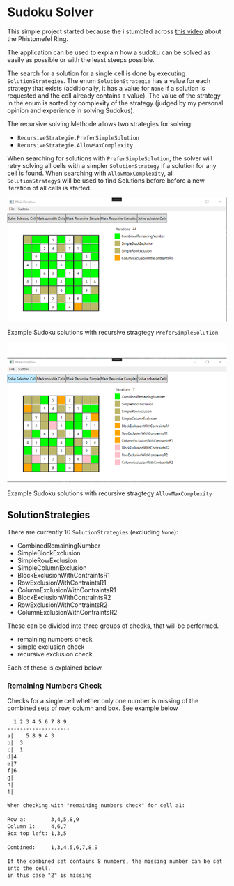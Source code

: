 # Sudoku Solver

This simple project started because the i stumbled across [this video](https://www.youtube.com/watch?v=pezlnN4X52g) about the Phistomefel Ring.

The application can be used to explain how a sudoku can be solved  as easily as possible or with the least steeps possible.

The search for a solution for a single cell is done by executing `SolutionStrategie`s. The enum `SolutionStrategie` has a value for each strategy that exists (additionally, it has a value for `None` if a solution is requested and the cell already contains a value). The value of the strategy in the enum is sorted by complexity of the strategy (judged by my personal opinion and experience in solving Sudokus).


The recursive solving Methode allows two strategies for solving:
- `RecursiveStrategie.PreferSimpleSolution`
- `RecursiveStrategie.AllowMaxComplexity`

When searching for solutions with `PreferSimpleSolution`, the solver will retry solving all cells with a simpler `SolutionStrategy` if a solution for any cell is found. When searching with `AllowMaxComplexity`, all `SolutionStrategy`s will be used to find Solutions before before a new iteration of all cells is started.



![Solving Stragety with most simple solutions](./docs/ScreenshotSolveRecursiveSimple.png)

Example Sudoku solutions with recursive stragtegy `PreferSimpleSolution`

![Solving Stragety with least steps to solutions](./docs/ScreenshotSolveRecursiveComplex.png)

Example Sudoku solutions with recursive stragtegy `AllowMaxComplexity`


## SolutionStrategies

There are currently 10 `SolutionStrategies` (excluding `None`):

- CombinedRemainingNumber
- SimpleBlockExclusion
- SimpleRowExclusion
- SimpleColumnExclusion
- BlockExclusionWithContraintsR1
- RowExclusionWithContraintsR1
- ColumnExclusionWithContraintsR1
- BlockExclusionWithContraintsR2
- RowExclusionWithContraintsR2
- ColumnExclusionWithContraintsR2


These can be divided into three groups of checks, that will be performed.

- remaining numbers check
- simple exclusion check
- recursive exclusion check

Each of these is explained below.

### Remaining Numbers Check
Checks for a single cell whether only one number is missing of the combined sets of row, column and box. See example below

```
  1 2 3 4 5 6 7 8 9
--------------------
a|    5 8 9 4 3
b|  3
c|  1
d|4
e|7
f|6
g|
h|
i|

When checking with "remaining numbers check" for cell a1:

Row a:        3,4,5,8,9
Column 1:     4,6,7
Box top left: 1,3,5

Combined:     1,3,4,5,6,7,8,9

If the combined set contains 8 numbers, the missing number can be set into the cell.
in this case "2" is missing
```
